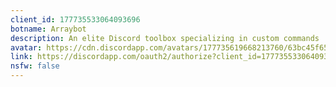 ```yaml
---
client_id: 177735533064093696
botname: Arraybot
description: An elite Discord toolbox specializing in custom commands
avatar: https://cdn.discordapp.com/avatars/177735619668213760/63bc45f65b10a436a7d4d9bf8588c7b1.png
link: https://discordapp.com/oauth2/authorize?client_id=177735533064093696&scope=bot&permissions=268528647
nsfw: false
---
```

